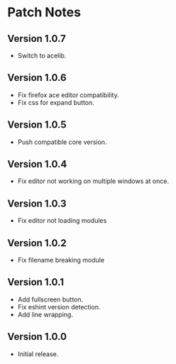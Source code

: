 # Patch Notes

## Version 1.0.7

- Switch to acelib.

## Version 1.0.6

- Fix firefox ace editor compatibility.
- Fix css for expand button.

## Version 1.0.5

- Push compatible core version.

## Version 1.0.4

- Fix editor not working on multiple windows at once.

## Version 1.0.3

- Fix editor not loading modules

## Version 1.0.2

- Fix filename breaking module

## Version 1.0.1

- Add fullscreen button.
- Fix eshint version detection.
- Add line wrapping.

## Version 1.0.0

- Initial release.

